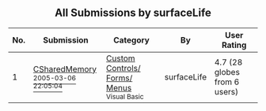 ﻿<div align="center">

## All Submissions by surfaceLife

</div>

No.  | Submission | Category | By   | User Rating
---- | ---------- | -------- | ---- | -----------
1 | [CSharedMemory<br /><sup>2005-03-06 22:05:04</sup>](https://github.com/Planet-Source-Code/surfacelife-csharedmemory__1-59339) | [Custom Controls/ Forms/  Menus<br /><sup>Visual Basic</sup>](../ByCategory/custom-controls-forms-menus__1-4.md) | surfaceLife | 4.7 (28 globes from 6 users)
